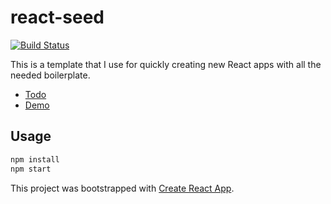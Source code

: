 react-seed
===========

[![Build Status](https://travis-ci.org/mousetree/react-seed.svg?branch=master)](https://travis-ci.org/mousetree/react-seed)

This is a template that I use for quickly creating new React apps with all the needed boilerplate.

* [Todo](https://github.com/mousetree/react-seed/issues/1)
* [Demo](http://admm.io/react-seed)

## Usage

```bash
npm install
npm start
```

This project was bootstrapped with [Create React App](https://github.com/facebookincubator/create-react-app).